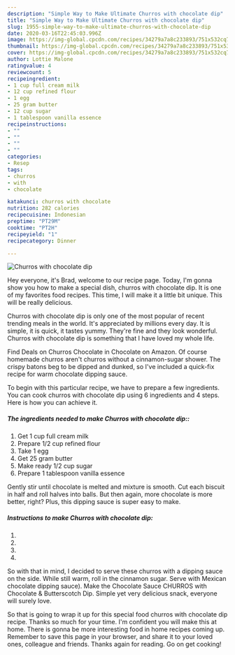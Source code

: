 ```yaml
---
description: "Simple Way to Make Ultimate Churros with chocolate dip"
title: "Simple Way to Make Ultimate Churros with chocolate dip"
slug: 1955-simple-way-to-make-ultimate-churros-with-chocolate-dip
date: 2020-03-16T22:45:03.996Z
image: https://img-global.cpcdn.com/recipes/34279a7a8c233893/751x532cq70/churros-with-chocolate-dip-recipe-main-photo.jpg
thumbnail: https://img-global.cpcdn.com/recipes/34279a7a8c233893/751x532cq70/churros-with-chocolate-dip-recipe-main-photo.jpg
cover: https://img-global.cpcdn.com/recipes/34279a7a8c233893/751x532cq70/churros-with-chocolate-dip-recipe-main-photo.jpg
author: Lottie Malone
ratingvalue: 4
reviewcount: 5
recipeingredient:
- 1 cup full cream milk
- 12 cup refined flour
- 1 egg
- 25 gram butter
- 12 cup sugar
- 1 tablespoon vanilla essence
recipeinstructions:
- ""
- ""
- ""
- ""
categories:
- Resep
tags:
- churros
- with
- chocolate

katakunci: churros with chocolate
nutrition: 282 calories
recipecuisine: Indonesian
preptime: "PT29M"
cooktime: "PT2H"
recipeyield: "1"
recipecategory: Dinner

---
```



![Churros with chocolate dip](https://img-global.cpcdn.com/recipes/34279a7a8c233893/751x532cq70/churros-with-chocolate-dip-recipe-main-photo.jpg)

Hey everyone, it's Brad, welcome to our recipe page. Today, I'm gonna show you how to make a special dish, churros with chocolate dip. It is one of my favorites food recipes. This time, I will make it a little bit unique. This will be really delicious.

Churros with chocolate dip is only one of the most popular of recent trending meals in the world. It's appreciated by millions every day. It is simple, it is quick, it tastes yummy. They're fine and they look wonderful. Churros with chocolate dip is something that I have loved my whole life.

Find Deals on Churros Chocolate in Chocolate on Amazon. Of course homemade churros aren&#39;t churros without a cinnamon-sugar shower. The crispy batons beg to be dipped and dunked, so I&#39;ve included a quick-fix recipe for warm chocolate dipping sauce.


To begin with this particular recipe, we have to prepare a few ingredients. You can cook churros with chocolate dip using 6 ingredients and 4 steps. Here is how you can achieve it.

##### The ingredients needed to make Churros with chocolate dip::

1. Get 1 cup full cream milk
1. Prepare 1/2 cup refined flour
1. Take 1 egg
1. Get 25 gram butter
1. Make ready 1/2 cup sugar
1. Prepare 1 tablespoon vanilla essence


Gently stir until chocolate is melted and mixture is smooth. Cut each biscuit in half and roll halves into balls. But then again, more chocolate is more better, right? Plus, this dipping sauce is super easy to make. 

##### Instructions to make Churros with chocolate dip:

1. 
1. 
1. 
1. 


So with that in mind, I decided to serve these churros with a dipping sauce on the side. While still warm, roll in the cinnamon sugar. Serve with Mexican chocolate dipping sauce). Make the Chocolate Sauce CHURROS with Chocolate &amp; Butterscotch Dip. Simple yet very delicious snack, everyone will surely love. 

So that is going to wrap it up for this special food churros with chocolate dip recipe. Thanks so much for your time. I'm confident you will make this at home. There is gonna be more interesting food in home recipes coming up. Remember to save this page in your browser, and share it to your loved ones, colleague and friends. Thanks again for reading. Go on get cooking!
